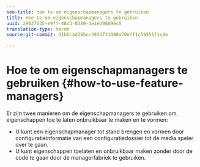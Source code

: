 ```yaml
---
seo-title: Hoe te om eigenschapmanagers te gebruiken
title: Hoe te om eigenschapmanagers te gebruiken
uuid: 29027635-e9ff-48c3-8d89-de1ed9889ec0
translation-type: tm+mt
source-git-commit: 31b6cad26bcc393d731080a70eff1c59551f1c8e

---
```



# Hoe te om eigenschapmanagers te gebruiken {#how-to-use-feature-managers}

Er zijn twee manieren om de eigenschapmanagers te gebruiken om, eigenschappen toe te laten onbruikbaar te maken en te vormen:

* U kunt een eigenschapmanager tot stand brengen en vormen door configuratieinformatie van een configuratiedossier tot de media speler over te gaan.
* U kunt eigenschappen toelaten en onbruikbaar maken zonder door de code te gaan door de managerfabriek te gebruiken.

